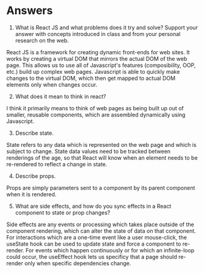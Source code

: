 # Answers

1. What is React JS and what problems does it try and solve? Support your answer with concepts introduced in class and from your personal research on the web.

React JS is a framework for creating dynamic front-ends for web sites.  It works by creating a virtual DOM that mirrors the actual DOM of the web page.  This allows us to use all of Javascript's features (composibility, OOP, etc.) build up complex web pages.  Javascript is able to quickly make changes to the virtual DOM, which then get mapped to actual DOM elements only when changes occur.


2. What does it mean to think in react?

I think it primarily means to think of web pages as being built up out of smaller, reusable components, which are assembled dynamically using Javascript.


3. Describe state.

State refers to any data which is represented on the web page and which is subject to change.  State data values need to be tracked between renderings of the age, so that React will know when an element needs to be re-rendered to reflect a change in state.


4. Describe props.

Props are simply parameters sent to a component by its parent component when it is rendered.


5. What are side effects, and how do you sync effects in a React component to state or prop changes?

Side effects are any events or processing which takes place outside of the component rendering, which can alter the state of data on that component.  For interactions which are a one-time event like a user mouse-click, the useState hook can be used to update state and force a component to re-render.  For events which happen continuously or for which an infinite-loop could occur, the useEffect hook lets us specificy that a page should re-render only when specific dependencies change.

